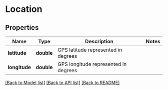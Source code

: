 # Location

## Properties
Name | Type | Description | Notes
------------ | ------------- | ------------- | -------------
**latitude** | **double** | GPS latitude represented in degrees | 
**longitude** | **double** | GPS longitude represented in degrees | 

[[Back to Model list]](../../README.md#documentation-for-models) [[Back to API list]](../../README.md#documentation-for-api-endpoints) [[Back to README]](../../README.md)

